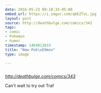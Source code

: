 ```yaml
---
date: 2016-05-23 09:10:33-05:00
embed_url: https://i.imgur.com/qbEZTvL.jpg
layout: post
source: http://deathbulge.com/comics/343
tags:
- comic
- Pokemon
- humor
timestamp: 1464012633
title: "New Pok\xE9mon"
type: image

---
```

<img src="https://i.imgur.com/qbEZTvL.jpg" alt="" />

<cite>http://deathbulge.com/comics/343</cite>

Can't wait to try out Traf